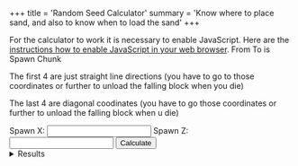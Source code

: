 +++
title = 'Random Seed Calculator'
summary = 'Know where to place sand, and also to know when to load the sand'
+++

<script defer src="../../rs-calc.js"></script>
<noscript>
 For the calculator to work it is necessary to enable JavaScript.
 Here are the <a href="https://www.enable-javascript.com/">
 instructions how to enable JavaScript in your web browser</a>.
</noscript>
From To is Spawn Chunk

The first 4 are just straight line directions (you have to go to those
coordinates or further to unload the falling block when you die)

The last 4 are diagonal coodinates (you have to go those coordinates or
further to unload the falling block when u die)

<form class="rs-calc">
    <label>
        Spawn X:
        <input type="number" name="spawn-x" />
    </label>
    <label>
        Spawn Z:
        <input type="number" name="spawn-z" />
    </label>
    <button type="submit">
        Calculate
    </button>

<details>
    <summary>Results</summary>
    From X: <span class="spawnX"></span>
    From Z: <span class="spawnZ"></span>
    To X: <span class="spawnToX"></span>
    To Z: <span class="spawnToZ"></span>
    <br />
    <br />
    Positive X: <span class="positiveX"></span>
    Positive Z: <span class="positiveZ"></span>
    <br />
    Negative X: <span class="negativeX"></span>
    Negative Z: <span class="negativeZ"></span>
    <br />
    PosX PosZ: X: <span class="midPositiveX"></span> Z: <span class="midPositiveZ"></span>
    <br />
    PosX NegZ: X: <span class="midPositiveX"></span> Z: <span class="midNegativeZ"></span>
    <br />
    NegX NegZ: X: <span class="midNegativeX"></span> Z: <span class="midNegativeZ"></span>
    <br />
    NegX PosZ: X: <span class="midNegativeX"></span> Z: <span class="midPositiveZ"></span>
</details>
</form>
